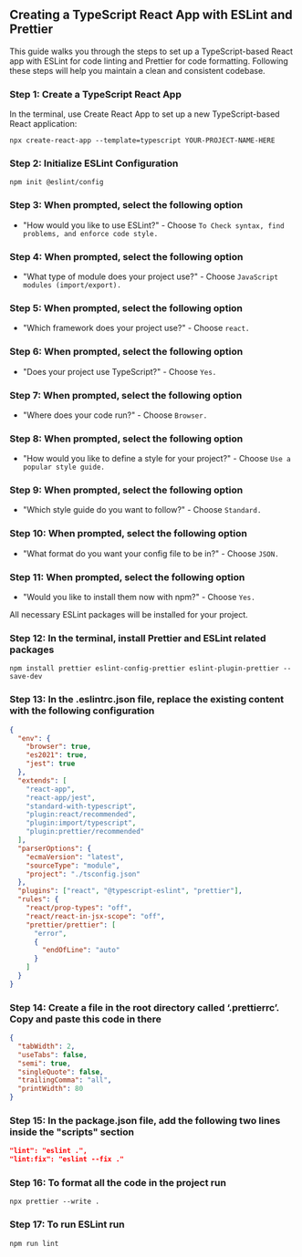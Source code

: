 ## Creating a TypeScript React App with ESLint and Prettier

This guide walks you through the steps to set up a TypeScript-based React app with ESLint for code linting and Prettier for code formatting. Following these steps will help you maintain a clean and consistent codebase.

### Step 1: Create a TypeScript React App

In the terminal, use Create React App to set up a new TypeScript-based React application:

`npx create-react-app --template=typescript YOUR-PROJECT-NAME-HERE`

### Step 2: Initialize ESLint Configuration

`npm init @eslint/config`

### Step 3: When prompted, select the following option

- "How would you like to use ESLint?" - Choose `To Check syntax, find problems, and enforce code style.`

### Step 4: When prompted, select the following option

- "What type of module does your project use?" - Choose `JavaScript modules (import/export).`

### Step 5: When prompted, select the following option

- "Which framework does your project use?" - Choose `react.`

### Step 6: When prompted, select the following option

- "Does your project use TypeScript?" - Choose `Yes.`

### Step 7: When prompted, select the following option

- "Where does your code run?" - Choose `Browser.`

### Step 8: When prompted, select the following option

- "How would you like to define a style for your project?" - Choose `Use a popular style guide.`

### Step 9: When prompted, select the following option

- "Which style guide do you want to follow?" - Choose `Standard.`

### Step 10: When prompted, select the following option

- "What format do you want your config file to be in?" - Choose `JSON.`

### Step 11: When prompted, select the following option

- "Would you like to install them now with npm?" - Choose `Yes.`

All necessary ESLint packages will be installed for your project.

### Step 12: In the terminal, install Prettier and ESLint related packages

`npm install prettier eslint-config-prettier eslint-plugin-prettier --save-dev`

### Step 13: In the .eslintrc.json file, replace the existing content with the following configuration

```json
{
  "env": {
    "browser": true,
    "es2021": true,
    "jest": true
  },
  "extends": [
    "react-app",
    "react-app/jest",
    "standard-with-typescript",
    "plugin:react/recommended",
    "plugin:import/typescript",
    "plugin:prettier/recommended"
  ],
  "parserOptions": {
    "ecmaVersion": "latest",
    "sourceType": "module",
    "project": "./tsconfig.json"
  },
  "plugins": ["react", "@typescript-eslint", "prettier"],
  "rules": {
    "react/prop-types": "off",
    "react/react-in-jsx-scope": "off",
    "prettier/prettier": [
      "error",
      {
        "endOfLine": "auto"
      }
    ]
  }
}
```

### Step 14: Create a file in the root directory called ‘.prettierrc’. Copy and paste this code in there

```json
{
  "tabWidth": 2,
  "useTabs": false,
  "semi": true,
  "singleQuote": false,
  "trailingComma": "all",
  "printWidth": 80
}
```

### Step 15: In the package.json file, add the following two lines inside the "scripts" section

```json
"lint": "eslint .",
"lint:fix": "eslint --fix ."
```

### Step 16: To format all the code in the project run

`npx prettier --write .`

### Step 17: To run ESLint run

`npm run lint`
